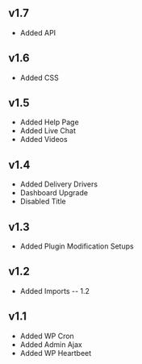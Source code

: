 ## v1.7
- Added API

## v1.6
- Added CSS

## v1.5
- Added Help Page
- Added Live Chat
- Added Videos

## v1.4
- Added Delivery Drivers
- Dashboard Upgrade
- Disabled Title

## v1.3
- Added Plugin Modification Setups

## v1.2
- Added Imports
-- 1.2

## v1.1
- Added WP Cron
- Added Admin Ajax
- Added WP Heartbeet